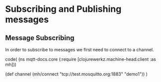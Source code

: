 # Subscribing and Publishing messages

## Message Subscribing

In order to subscribe to messages we first need to connect to a channel.

code(
(ns mqtt-docs.core
  (:require [clojurewerkz.machine-head.client :as mh]))

(def channel (mh/connect "tcp://test.mosquitto.org:1883" "demo1"))
 )
